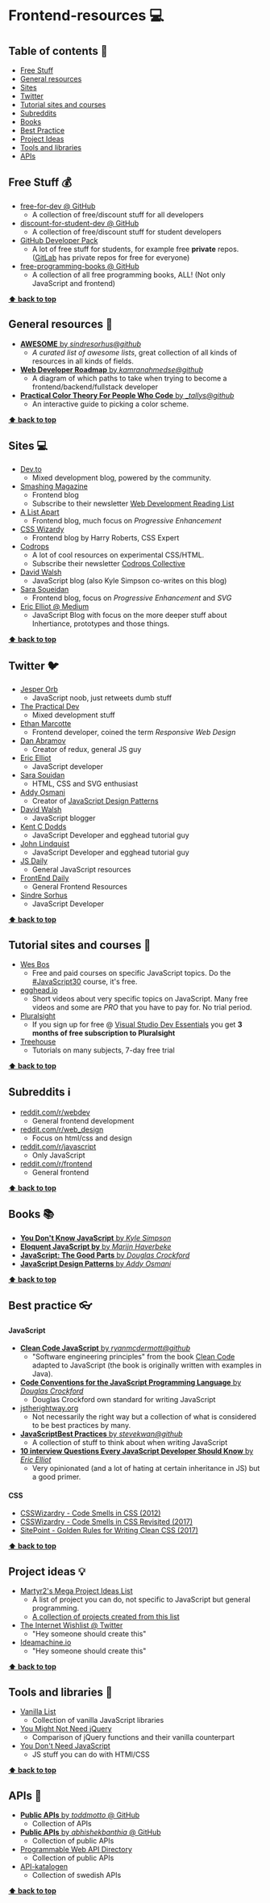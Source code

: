 # Frontend-resources :computer:

## Table of contents :bookmark:

* [Free Stuff](#free-stuff-moneybag)
* [General resources](#general-resources-floppy-disk)
* [Sites](#sites-computer)
* [Twitter](#twitter-bird)
* [Tutorial sites and courses](#tutorial-sites-and-courses-open_book)
* [Subreddits](#subreddits-information_source)
* [Books](#books-books)
* [Best Practice](#best-practice-eyeglasses)
* [Project Ideas](#project-ideas-bulb)
* [Tools and libraries](#tools-and-libraries)
* [APIs](#apis-satellite)


## Free Stuff :moneybag:


* [free-for-dev @ GitHub](https://github.com/ripienaar/free-for-dev)
    - A collection of free/discount stuff for all developers
* [discount-for-student-dev @ GitHub](https://github.com/AchoArnold/discount-for-student-dev)
    - A collection of free/discount stuff for student developers
* [GitHub Developer Pack](https://education.github.com/pack)
    - A lot of free stuff for students, for example free **private** repos. ([GitLab](https://about.gitlab.com/) has private repos for free for everyone)
* [free-programming-books @ GitHub](https://github.com/vhf/free-programming-books/blob/master/free-programming-books.md)
    - A collection of all free programming books, ALL! (Not only JavaScript and frontend)

**[⬆ back to top](#table-of-contents-bookmark)**

## General resources :floppy_disk:

* [__AWESOME__ by _sindresorhus@github_](https://github.com/sindresorhus/awesome)
    - _A curated list of awesome lists_, great collection of all kinds of resources in all kinds of fields.
* [__Web Developer Roadmap__ by _kamranahmedse@github_](https://github.com/kamranahmedse/developer-roadmap)
    - A diagram of which paths to take when trying to become a frontend/backend/fullstack developer
* [__Practical Color Theory For People Who Code__ by __tallys@github_](https://tallys.github.io/color-theory/)
    - An interactive guide to picking a color scheme.

**[⬆ back to top](#table-of-contents-bookmark)**

## Sites :computer:

* [Dev.to](https://dev.to/)
    - Mixed development blog, powered by the community.
* [Smashing Magazine](https://www.smashingmagazine.com/)
    - Frontend blog
    - Subscribe to their newsletter [Web Development Reading List](https://www.smashingmagazine.com/tag/web-development-reading-list/)
* [A List Apart](https://alistapart.com/)
    - Frontend blog, much focus on _Progressive Enhancement_
* [CSS Wizardy](https://csswizardry.com/)
    - Frontend blog by Harry Roberts, CSS Expert
* [Codrops](https://tympanus.net/codrops/)
    - A lot of cool resources on experimental CSS/HTML.
    - Subscribe their newsletter [Codrops Collective](https://tympanus.net/codrops/collective/)
* [David Walsh](https://davidwalsh.name/)
    -  JavaScript blog (also Kyle Simpson co-writes on this blog)
* [Sara Soueidan](https://sarasoueidan.com/)
    - Frontend blog, focus on _Progressive Enhancement_ and _SVG_
* [Eric Elliot @ Medium](https://medium.com/@_ericelliott)
    - JavaScript Blog with focus on the more deeper stuff about Inhertiance, prototypes and those things.

**[⬆ back to top](#table-of-contents-bookmark)**

## Twitter :bird:

* [Jesper Orb](https://twitter.com/jesperorb)
    - JavaScript noob, just retweets dumb stuff
* [The Practical Dev](https://twitter.com/ThePracticalDev)
    - Mixed development stuff
* [Ethan Marcotte](https://twitter.com/beep)
    - Frontend developer, coined the term _Responsive Web Design_
* [Dan Abramov](https://twitter.com/dan_abramov)
    - Creator of redux, general JS guy
* [Eric Elliot](https://twitter.com/_ericelliott)
    - JavaScript developer
* [Sara Souidan](https://twitter.com/SaraSoueidan)
    - HTML, CSS and SVG enthusiast
* [Addy Osmani](https://twitter.com/addyosmani)
    - Creator of [JavaScript Design Patterns](https://addyosmani.com/resources/essentialjsdesignpatterns/book/)
* [David Walsh](https://twitter.com/davidwalshblog)
    - JavaScript blogger
* [Kent C Dodds](https://twitter.com/kentcdodds)
    - JavaScript Developer and egghead tutorial guy
* [John Lindquist](https://twitter.com/johnlindquist)
    - JavaScript Developer and egghead tutorial guy
* [JS Daily](https://twitter.com/JavaScriptDaily)
    - General JavaScript resources
* [FrontEnd Daily](https://twitter.com/FrontEndDaily)
    - General Frontend Resources
* [Sindre Sorhus](https://twitter.com/sindresorhus)
    - JavaScript Developer

**[⬆ back to top](#table-of-contents-bookmark)**

## Tutorial sites and courses :open_book:

* [Wes Bos](http://wesbos.com/)
    - Free and paid courses on specific JavaScript topics. Do the [#JavaScript30](https://javascript30.com/) course, it's free.
* [egghead.io](https://egghead.io/)
    - Short videos about very specific topics on JavaScript. Many free videos and some are _PRO_ that you have to pay for. No trial period.
* [Pluralsight](https://www.pluralsight.com/)
    - If you sign up for free @ [Visual Studio Dev Essentials](https://www.visualstudio.com/dev-essentials/) you get **3 months of free subscription to Pluralsight**
* [Treehouse](https://teamtreehouse.com/)
    - Tutorials on many subjects, 7-day free trial

**[⬆ back to top](#table-of-contents-bookmark)**

## Subreddits :information_source:

* [reddit.com/r/webdev](https://www.reddit.com/r/webdev/)
    - General frontend development
* [reddit.com/r/web_design](https://www.reddit.com/r/web_design/)   
    - Focus on html/css and design
* [reddit.com/r/javascript](https://www.reddit.com/r/javascript/)
    - Only JavaScript
* [reddit.com/r/frontend](https://www.reddit.com/r/Frontend/)
    - General frontend

**[⬆ back to top](#table-of-contents-bookmark)**

## Books :books:

* [__You Don't Know JavaScript__ by _Kyle Simpson_](https://github.com/getify/You-Dont-Know-JS)
* [__Eloquent JavaScript by__ by _Marijn Haverbeke_](http://eloquentjavascript.net/)
* [__JavaScript: The Good Parts__ by _Douglas Crockford_](http://shop.oreilly.com/product/9780596517748.do)
* [__JavaScript Design Patterns__ by _Addy Osmani_](https://addyosmani.com/resources/essentialjsdesignpatterns/book/)

**[⬆ back to top](#table-of-contents-bookmark)**

## Best practice :eyeglasses:

#### JavaScript 

* [__Clean Code JavaScript__ by _ryanmcdermott@github_](https://github.com/ryanmcdermott/clean-code-javascript)
    - "Software engineering principles" from the book [Clean Code](https://www.amazon.com/Clean-Code-Handbook-Software-Craftsmanship/dp/0132350882) adapted to JavaScript (the book is originally written with examples in Java).
* [__Code Conventions for the JavaScript Programming Language__ by _Douglas Crockford_](http://javascript.crockford.com/code.html)
    - Douglas Crockford own standard for writing JavaScript
* [jstherightway.org](http://jstherightway.org/)
    -  Not necessarily the right way but a collection of what is considered to be best practices by many.
* [__JavaScriptBest Practices__  by _stevekwan@github_](https://github.com/stevekwan/best-practices/blob/master/javascript/best-practices.md)
    - A collection of stuff to think about when writing JavaScript
* [__10 interview Questions Every JavaScript Developer Should Know__ by _Eric Elliot_](https://medium.com/javascript-scene/10-interview-questions-every-javascript-developer-should-know-6fa6bdf5ad95#.qcy8ey1ky)
    - Very opinionated (and a lot of hating at certain inheritance in JS) but a good primer.

#### CSS

* [CSSWizardry - Code Smells in CSS (2012)](https://csswizardry.com/2012/11/code-smells-in-css/)
* [CSSWizardry - Code Smells in CSS Revisited (2017)](https://csswizardry.com/2017/02/code-smells-in-css-revisited/)
* [SitePoint - Golden Rules for Writing Clean CSS (2017)](https://www.sitepoint.com/golden-guidelines-for-writing-clean-css/)

**[⬆ back to top](#table-of-contents-bookmark)**

## Project ideas :bulb:

* [Martyr2's Mega Project Ideas List](http://www.dreamincode.net/forums/topic/78802-martyr2s-mega-project-ideas-list/)
    - A list of project you can do, not specific to JavaScript but general programming.
    - [A collection of projects created from this list](https://github.com/karan/Projects-Solutions/blob/master/README.md)
* [The Internet Wishlist @ Twitter](https://twitter.com/theiwl) 
    - "Hey someone should create this"
* [Ideamachine.io](http://www.ideamachine.io/)
    - "Hey someone should create this"

**[⬆ back to top](#table-of-contents-bookmark)**

## Tools and libraries :hammer:

* [Vanilla List](http://www.vanillalist.com/)
    - Collection of vanilla JavaScript libraries
* [You Might Not Need jQuery](http://youmightnotneedjquery.com/)
    - Comparison of jQuery functions and their vanilla counterpart
* [You Don't Need JavaScript](https://github.com/you-dont-need/You-Dont-Need-Javascript)
    - JS stuff you can do with HTMl/CSS

**[⬆ back to top](#table-of-contents-bookmark)**

## APIs :satellite:

* [**Public APIs** by _toddmotto_ @ GitHub](https://github.com/toddmotto/public-apis)
    - Collection of APIs
* [**Public APIs** by _abhishekbanthia_ @ GitHub](https://github.com/abhishekbanthia/Public-APIs)
    - Collection of public APIs
* [Programmable Web API Directory](https://www.programmableweb.com/category/all/apis)
    - Collection of public APIs
* [API-katalogen](http://apikatalogen.se/)
    - Collection of swedish APIs

**[⬆ back to top](#table-of-contents-bookmark)**

